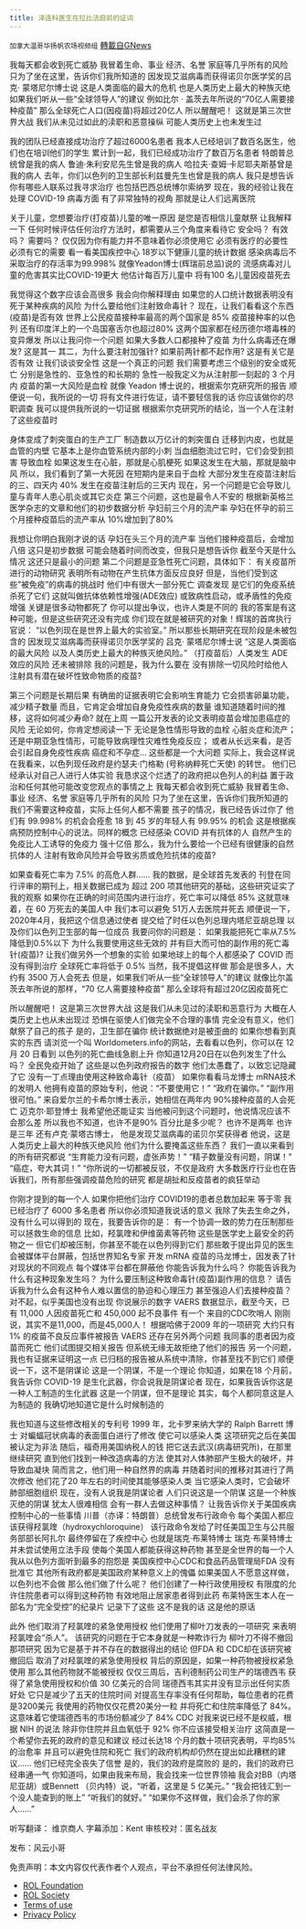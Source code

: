 ```yaml
---
title: 泽连科医生在拉比法庭前的证词
---
```

`加拿大温哥华扬帆农场视频组` [轉載自GNews](https://gnews.org/zh-hans/1707353/)

我每天都会收到死亡威胁
我冒着生命、事业
经济、名誉
家庭等几乎所有的风险
只为了坐在这里，告诉你们我所知道的
因发现艾滋病毒而获得诺贝尔医学奖的吕克· 蒙塔尼尔博士说
这是人类面临的最大的危机
也是人类历史上最大的种族灭绝
如果我们听从一些“全球领导人”的建议
例如比尔 · 盖茨去年所说的“70亿人需要接种疫苗”
那么全球死亡人口(因疫苗)将超过20亿人
所以醒醒吧！
这就是第三次世界大战
我们从未见过如此的渎职和恶意操纵
可能人类历史上也未发生过

我的团队已经直接成功治疗了超过6000名患者
我本人已经培训了数百名医生，他们也在培训他们的学生
累计到一起，我们已经成功治疗了数百万名患者
特朗普总统曾是我的病人
鲁迪·朱利安尼先生曾是我的病人
哈拉夫·查姆·卡尼耶夫斯基曾是我的病人
去年，你们以色列的卫生部长利兹曼先生也曾是我的病人
我只是想告诉你有哪些人联系过我寻求治疗
也包括巴西总统博尔索纳罗
现在，我的经验让我在处理 COVID-19 病毒方面
有了非常独特的视角
那就是让人们远离医院

关于儿童，您想要治疗(打疫苗)儿童的唯一原因
是您是否相信儿童献祭
让我解释一下
任何时候评估任何治疗方法时，都需要从三个角度来看待它
安全吗？
有效吗？
需要吗？
仅仅因为你有能力并不意味着你必须使用它
必须有医疗的必要性
必须有它的需要
看一看美国疾控中心
18岁以下健康儿童的统计数据
感染病毒后不采取治疗的存活率为99.998%
就像Yeadon博士(辉瑞前总监)说的
流感病毒对儿童的危害其实比COVID-19更大
他估计每百万儿童中
将有100 名儿童因疫苗死去

我觉得这个数字应该会高很多
我会向你解释理由
如果您的人口统计数据表明没有死于某种疾病的风险
为什么要给他们注射致命毒针？
现在，让我们看看这个东西(疫苗)是否有效
世界上公民疫苗接种率最高的两个国家是
85% 疫苗接种率的以色列
还有印度洋上的一个岛国塞舌尔也超过80%
这两个国家都在经历德尔塔毒株的变异爆发
所以让我问你一个问题
如果大多数人口都接种了疫苗
为什么病毒还在爆发?
这是其一
其二，为什么要注射加强针?
如果前两针都不起作用?
这是有关它是否有效
让我们谈谈安全性
这是一个真正的问题
我们需要考虑三个级别的安全或死亡
分别是急性的、亚急性的和长期的
急性一般我定义为从注射那一刻起的 3 个月内
疫苗的第一大风险是血栓
就像 Yeadon 博士说的，根据索尔克研究所的报告
顺便说一句，我所说的一切
将有文件进行佐证，请不要轻信我的话
你应该做你的尽职调查
我可以提供我所说的一切证据
根据索尔克研究所的结论，当一个人在注射了这些疫苗时

身体变成了刺突蛋白的生产工厂
制造数以万亿计的刺突蛋白
迁移到内皮，也就是血管的内壁
它基本上是你血管系统内部的小刺
当血细胞流过它时，它们会受到损害
导致血栓
如果这发生在心脏，那就是心肌梗死
如果这发生在大脑，那就是脑中风
所以，我们看到了第一大死因
在短期内是来自于血栓
大部分发生在疫苗注射后的三、四天内
40% 发生在疫苗注射后的三天内
现在，另一个问题是它会导致儿童与青年人患心肌炎或其它炎症
第三个问题，这也是最令人不安的
根据新英格兰医学杂志的文章和他们的初步数据分析
孕妇前三个月的流产率
孕妇在怀孕的前三个月接种疫苗后的流产率从 10%增加到了80%

我想让你明白我刚才说的话
孕妇在头三个月的流产率
当他们接种疫苗后，会增加八倍
这只是初步数据
可能会随着时间而改变，但我只是想告诉你
截至今天是什么情况
这还只是最小的问题
第二个问题是亚急性死亡问题，具体如下：
有关疫苗所进行的动物研究
表明所有动物在产生抗体方面反应良好
但是，当他们受到这些”被免疫”的病毒的挑战时
他们中有很大一部分死亡
调查发现
是它们的免疫系统杀死了它们
这就叫做抗体依赖性增强(ADE效应)
或致病性启动，或矛盾性的免疫增强
关键是很多动物都死了
你可以提出争议，也许人类是不同的
我的答案是有这种可能，但是这些研究还没有完成
你们现在就是被研究的对象！辉瑞的首席执行官说：
“以色列现在是世界上最大的实验室。”
所以那些长期研究在现阶段是未被包含的
因发现艾滋病毒而获得诺贝尔医学奖的
吕克· 蒙塔尼尔博士说
“这是人类面临的最大风险
以及人类历史上最大的种族灭绝风险。”
（打疫苗后）人类发生 ADE 效应的风险
还未被排除
我的问题是，我为什么要在
没有排除一切风险时给他人
注射具有潜在破坏性致命物质的疫苗?

第三个问题是长期后果
有确凿的证据表明它会影响生育能力
它会损害卵巢功能，减少精子数量
而且，它肯定会增加自身免疫性疾病的数量
谁知道随着时间的推移，这将如何减少寿命?
就在上周
一篇公开发表的论文表明疫苗会增加患癌症的风险
无论如何，你肯定想阅读一下
无论是急性情形导致的血栓
心脏炎症和流产；
还是中期亚急性情形，可能导致病理性灾难性免疫反应；
或者从长远来看，是否会引起自身免疫性疾病
癌症和不孕症…
这些都是一个大问题
实际上，我会这样说
在我看来，以色列现任政府是约瑟夫·门格勒 (号称纳粹死亡天使) 的转世。
他们已经承认对自己人进行人体实验
我恳求这个烂透了的政府把以色列人的利益
置于政治和任何其他可能改变您观点的事情之上
我每天都会收到死亡威胁
我冒着生命、事业
经济、名誉
家庭等几乎所有的风险
只为了坐在这里，告诉你们我所知道的
我们不需要这种疫苗，实际上任何人都不需要
孩子的情况，我已经告诉过你了
他们有 99.998% 的机会会痊愈
18 到 45 岁的年轻人有 99.95% 的机会
这是根据疾病预防控制中心的说法。同样的概念
已经感染 COVID 并有抗体的人
自然产生的免疫比人工诱导的免疫力
强十亿倍
那么，我为什么要给一个已经有很健康的自然抗体的人
注射有致命风险并会导致劣质或危险抗体的疫苗?

如果查看死亡率为 7.5% 的高危人群……
我的数据，是全球首先发表的
刊登在同行评审的期刊上，相关数据已成为
超过 200 项其他研究的基础，这些研究证实了我的观察
如果你在正确的时间范围内进行治疗，死亡率可以降低 85%
这就意味着，在 60 万死去的美国人中
我们本可以避免 51万人去医院并死去
顺便说一下，2020年4月，我把这个信息通过使者
提交给了时任以色列总理内塔尼亚胡总理
以及你们以色列卫生部的每一位成员
我要问你的问题是：
如果我能把死亡率从7.5%降低到0.5%以下
为什么我要使用这些无效的
并有巨大而可怕的副作用的死亡毒针(疫苗)?
让我们做另外一个想象的实验
如果地球上的每个人都感染了 COVID 而没有得到治疗
全球死亡率将低于 0.5%
当然，我不提倡这样做
那会是很多人，大约有 3500 万人会死去
但是，如果我们听从一些“全球领导人”的建议
就像比尔盖茨去年所说的那样，“70 亿人需要接种疫苗”
那么全球将有超过20亿因疫苗死亡

所以醒醒吧！
这是第三次世界大战
这是我们从未见过的渎职和恶意行为
大概在人类历史上也从未出现过
恐惧在驱使人们做完全不合理的事情
完全没有意义，他们献祭了自己的孩子
是的，卫生部在骗你
统计数据绝对是被歪曲的
如果你想看到真实的东西
请浏览一个叫 Worldometers.info的网站，去看看以色列，你可以在 12 月 20 日看到
以色列的死亡曲线急剧上升
你知道12月20日在以色列发生了什么吗？
全民免疫开始了
这些是以色列政府报告的数字
他们太愚蠢了，以致忘记隐藏了它
没有一丁点理由使用这种致命毒针（疫苗）
如果你看看马龙博士
mRNA技术的发明人
他拥有疫苗的原始专利，他说：“不要使用它！”
“政府在骗你。”
“副作用很可怕。”
来自爱尔兰的卡希尔博士表示，她相信在两年内
90%接种疫苗的人会死亡
迈克尔·耶登博士
我希望他还能证实
当他被问到这个问题时，他说情况应该不会那么差
所以我也不知道，也许不是90%
百分比是多少呢？
也许不是两年
也许是三年
还有卢克·蒙塔古博士，
他是发现艾滋病毒的诺贝尔奖获得者
他说，这是人类历史上最大的种族灭绝风险
他们为什么要掩盖这些东西？
我们一直以来看到的所有研究都说
“生育能力没有问题，虚张声势！”
“精子数量没有问题，阴谋！” “癌症，夸大其词！”
“你所说的一切都被反驳，不仅是政府
大多数医疗行业也在告诉我们，所有那些强调疫苗危险的研究
都是胡扯和反疫苗者的疯狂举动

你刚才提到的每一个人
如果你把他们治疗 COVID19的患者总数加起来
等于零
我已经治疗了 6000 多名患者
所以你必须知道我说话的意义
我除了失去生命之外，没有什么可以得到的
现在，我要告诉你的是：
有一个协调一致的势力在压制那些可以拯救生命的信息
比如，羟氯喹和伊维菌素等药物
这些是医学史上最安全的药物之一
但它们却被压制，你甚至不能在以色列得到它们
那些敢于提出异见的医生
会被媒体平台屏蔽，包括世界知名专家
开发 mRNA 疫苗的马龙博士，因发表了针对现状的不同观点
每个媒体平台都在屏蔽他
你能告诉我为什么吗？
你能告诉我为什么有这种现象发生吗？
为什么要压制这种致命毒针(疫苗)副作用的信息？
请告诉我为什么会有这种令人难以置信的胁迫和心理压力
甚至强迫人们去接种疫苗？
对不起，似乎美国也没有出现
你说展示的数字
VAERS 数据显示，截至今天，已有 11,000 人因疫苗死亡和 450,000 起不良事件
有一个 来自的CDC吹哨人
刚刚说，其实不是11,000，而是45,000人！
根据哈佛于2009 年的一项研究
大约只有 1% 的疫苗不良反应事件被报告
VAERS 还存在另外两个问题
我同事的患者因为疫苗而死亡
他们试图提交相关报告
但系统无缘无故拒绝了他们的报告
另一个问题，我也有证据来证明这一点
已归档的报告被从系统中清除，你甚至找不到它们
顺便说一下，这不是阴谋论
这是一个阴谋，不是一个理论
你知道，如果在18 个月前，我告诉你 COVID-19
是生化武器，你会说我是阴谋论者
现在，如果我告诉你这是一种人工制造的生化武器
这是一个阴谋，但不是理论
其实，每个人都同意这是人为制造的
我确切地知道它是什么时候制造的

我也知道与这些修改相关的专利号
1999 年，北卡罗来纳大学的 Ralph Barrett 博士
对蝙蝠冠状病毒的表面蛋白进行了修改
使它可以感染人类
这项研究之后在美国被认定为非法
随后，福奇用美国纳税人的钱
把它送去武汉(病毒研究所)，在那里继续研究
直到他们找到一种改造病毒的方法
使其对人体肺部产生极大的破坏，并导致血凝块
简而言之，他们用一种自然界的病毒
并随着时间的推移对其进行了两次修改
他们花了20 年左右的时间使其能够感染人类
当它感染人类时，它会破坏肺部细胞组织
现在，没有人说我是阴谋论者
人们只说这是一个阴谋
这是一个种族灭绝的阴谋
犹太人很难相信
会有一群人去做这种事情？
让我告诉你关于美国疾病控制中心的一些事情
川普（亦译：特朗普）总统曾发布行政命令
每个美国人都应该获得羟氯喹（hydroxychloroquine）
该行政命令发给了时任美国卫生与公共服务部部长阿扎尔
最终停留在了疾控中心
也就是瑞克·布莱特博士
瑞克·布莱特博士并未尝试使用立法手段
使每个美国人都能获得这种药物
甚至是全世界的每一个人
我从以色列方面听到最多的抱怨是
美国疾控中心CDC和食品药品管理局FDA 没有批准它
其他所有政府都是美国政府某种意义上的傀儡
如果美国人不愿意这样做，以色列也不会做
那么他们做了什么呢？
他们创建了一种行政使用授权
有限度的允许住院患者可以得到这种药物
有效地阻止居家患者得到此药
布莱特医生本人在一部名为“完全受控”的纪录片
记录下了这些
这不是我的话
这是他的原话

此外
他们取消了羟氯喹的紧急使用授权
他们使用了柳叶刀发表的一项研究
来表明羟氯喹会“杀人”。
该研究的问题在于它本身就是一种欺诈行为
柳叶刀不得不撤回那项研究
因为它是基于并不存在的数据得出的结论
但FDA 和 CDC却在该研究被撤回后
取消了对羟氯喹的紧急使用授权
背后的原因是，如果一种药物被授权紧急使用
那么其他药物就不能被授权
仅仅三周后，吉利德制药公司生产的瑞德西韦
获得了紧急使用授权和价值 30 亿美元的合同
瑞德西韦其实并没有显示出任何实质好处
它只是减少了五天的住院时间
对提高生存率没有任何帮助，每位患者的花费是3200美元
我使用的药物仅仅花费20美分一粒
并将死亡和住院率降低了 84%。
这意味着它使瑞德西韦的市场份额减少了 84%
CDC 对我来说已经不是权威，根据 NIH 的说法
除非你住院并且血氧低于 92%
你不应该接受相关治疗
这简直是一个希望你去死的政府的意见和建议
经过长达18 个月的数十项研究表明，平均85%的治愈率
并且可以避免住院和死亡
我们的政府机构却仍然在提出如此糟糕的建议……
他们已经完全丧失了信誉
是的，我们的政府是腐败的
是的，我们的政府已经串通一气
你知道吗，如果由我来布局，我会找来一位世界领袖
我会对BB（内塔尼亚胡）或Bennett （贝内特）说，“听着，这里是 5 亿美元。”
“我会把钱汇到一个没人能查到的账上”
“听我们的就好。”
“如果你不这样做，我们会杀了你的家人……”

听写翻译： 维京商人
字幕添加：Kent
审核校对：匿名战友

发布：风云小哥

 

免责声明：本文内容仅代表作者个人观点，平台不承担任何法律风险。

- [ROL Foundation](https://rolfoundation.org/)
- [ROL Society](https://rolsociety.org/)
- [Terms of use](https://gnews.org/terms-of-use-3/)
- [Privacy Policy](https://gnews.org/privacy-policy/)
